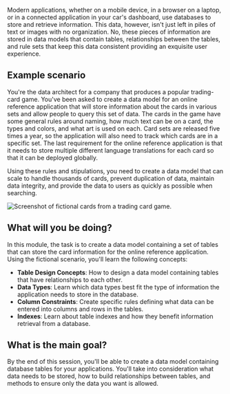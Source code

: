 Modern applications, whether on a mobile device, in a browser on a laptop, or in a connected application in your car's dashboard, use databases to store and retrieve information. This data, however, isn't just left in piles of text or images with no organization. No, these pieces of information are stored in data models that contain tables, relationships between the tables, and rule sets that keep this data consistent providing an exquisite user experience.

## Example scenario

You're the data architect for a company that produces a popular trading-card game. You've been asked to create a data model for an online reference application that will store information about the cards in various sets and allow people to query this set of data. The cards in the game have some general rules around naming, how much text can be on a card, the types and colors, and what art is used on each. Card sets are released five times a year, so the application will also need to track which cards are in a specific set. The last requirement for the online reference application is that it needs to store multiple different language translations for each card so that it can be deployed globally.

Using these rules and stipulations, you need to create a data model that can scale to handle thousands of cards, prevent duplication of data, maintain data integrity, and provide the data to users as quickly as possible when searching.

![Screenshot of fictional cards from a trading card game.](../media/cards-1s.png)

## What will you be doing?

In this module, the task is to create a data model containing a set of tables that can store the card information for the online reference application. Using the fictional scenario, you'll learn the following concepts:

- **Table Design Concepts**: How to design a data model containing tables that have relationships to each other.
- **Data Types**: Learn which data types best fit the type of information the application needs to store in the database.
- **Column Constraints**: Create specific rules defining what data can be entered into columns and rows in the tables.
- **Indexes**: Learn about table indexes and how they benefit information retrieval from a database.

## What is the main goal?

By the end of this session, you'll be able to create a data model containing database tables for your applications. You'll take into consideration what data needs to be stored, how to build relationships between tables, and methods to ensure only the data you want is allowed.
